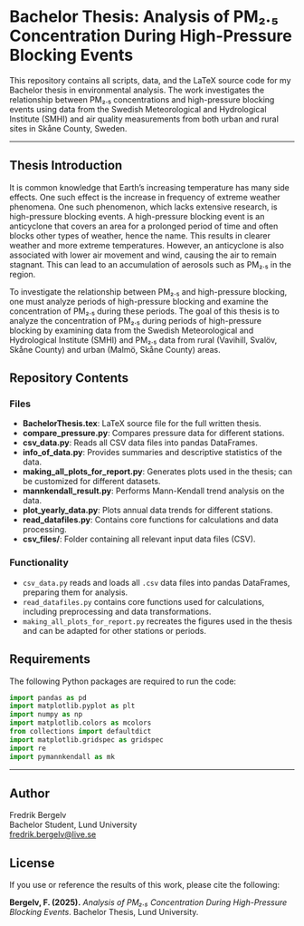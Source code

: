 # Bachelor Thesis: Analysis of PM₂.₅ Concentration During High-Pressure Blocking Events

This repository contains all scripts, data, and the LaTeX source code for my Bachelor thesis in environmental analysis. The work investigates the relationship between PM₂.₅ concentrations and high-pressure blocking events using data from the Swedish Meteorological and Hydrological Institute (SMHI) and air quality measurements from both urban and rural sites in Skåne County, Sweden.

---

## Thesis Introduction

It is common knowledge that Earth’s increasing temperature has many side effects. One such effect is the increase in frequency of extreme weather phenomena. One such phenomenon, which lacks extensive research, is high-pressure blocking events. A high-pressure blocking event is an anticyclone that covers an area for a prolonged period of time and often blocks other types of weather, hence the name. This results in clearer weather and more extreme temperatures. However, an anticyclone is also associated with lower air movement and wind, causing the air to remain stagnant. This can lead to an accumulation of aerosols such as PM₂.₅ in the region.

To investigate the relationship between PM₂.₅ and high-pressure blocking, one must analyze periods of high-pressure blocking and examine the concentration of PM₂.₅ during these periods. The goal of this thesis is to analyze the concentration of PM₂.₅ during periods of high-pressure blocking by examining data from the Swedish Meteorological and Hydrological Institute (SMHI) and PM₂.₅ data from rural (Vavihill, Svalöv, Skåne County) and urban (Malmö, Skåne County) areas.

## Repository Contents

### Files

- **BachelorThesis.tex**: LaTeX source file for the full written thesis.
- **compare_pressure.py**: Compares pressure data for different stations.
- **csv_data.py**: Reads all CSV data files into pandas DataFrames.
- **info_of_data.py**: Provides summaries and descriptive statistics of the data.
- **making_all_plots_for_report.py**: Generates plots used in the thesis; can be customized for different datasets.
- **mannkendall_result.py**: Performs Mann-Kendall trend analysis on the data.
- **plot_yearly_data.py**: Plots annual data trends for different stations.
- **read_datafiles.py**: Contains core functions for calculations and data processing.
- **csv_files/**: Folder containing all relevant input data files (CSV).

### Functionality

- `csv_data.py` reads and loads all `.csv` data files into pandas DataFrames, preparing them for analysis.
- `read_datafiles.py` contains core functions used for calculations, including preprocessing and data transformations.
- `making_all_plots_for_report.py` recreates the figures used in the thesis and can be adapted for other stations or periods.

## Requirements

The following Python packages are required to run the code:

```python
import pandas as pd
import matplotlib.pyplot as plt
import numpy as np
import matplotlib.colors as mcolors
from collections import defaultdict
import matplotlib.gridspec as gridspec
import re
import pymannkendall as mk
```
---

## Author

Fredrik Bergelv  
Bachelor Student, Lund University  
[fredrik.bergelv@live.se](mailto:fredrik.bergelv@live.se)

## License

If you use or reference the results of this work, please cite the following:

**Bergelv, F. (2025).** *Analysis of PM₂.₅ Concentration During High-Pressure Blocking Events*. Bachelor Thesis, Lund University.
